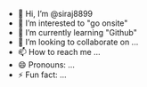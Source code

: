 - 👋 Hi, I’m @siraj8899
- 👀 I’m interested to "go onsite"
- 🌱 I’m currently learning "Github"
- 💞️ I’m looking to collaborate on ...
- 📫 How to reach me ...
- 😄 Pronouns: ...
- ⚡ Fun fact: ...

<!---
siraj8899/siraj8899 is a ✨ special ✨ repository because its `README.md` (this file) appears on your GitHub profile.
You can click the Preview link to take a look at your changes.
--->
